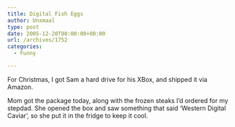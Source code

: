 ```yaml
---
title: Digital Fish Eggs
author: Unxmaal
type: post
date: 2005-12-20T00:00:00+00:00
url: /archives/1752
categories:
  - Funny

---
```

For Christmas, I got Sam a hard drive for his XBox, and shipped it via Amazon. 

Mom got the package today, along with the frozen steaks I&#8217;d ordered for my stepdad. She opened the box and saw something that said &#8216;Western Digital Caviar&#8217;, so she put it in the fridge to keep it cool.